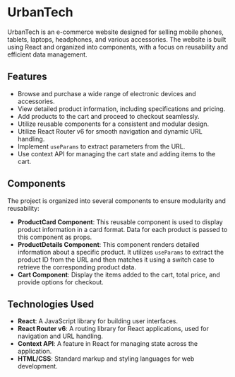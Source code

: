 # UrbanTech

UrbanTech is an e-commerce website designed for selling mobile phones, tablets, laptops, headphones, and various accessories. The website is built using React and organized into components, with a focus on reusability and efficient data management.

## Features

- Browse and purchase a wide range of electronic devices and accessories.
- View detailed product information, including specifications and pricing.
- Add products to the cart and proceed to checkout seamlessly.
- Utilize reusable components for a consistent and modular design.
- Utilize React Router v6 for smooth navigation and dynamic URL handling.
- Implement `useParams` to extract parameters from the URL.
- Use context API for managing the cart state and adding items to the cart.

## Components

The project is organized into several components to ensure modularity and reusability:

- **ProductCard Component**: This reusable component is used to display product information in a card format. Data for each product is passed to this component as props.
- **ProductDetails Component**: This component renders detailed information about a specific product. It utilizes `useParams` to extract the product ID from the URL and then matches it using a switch case to retrieve the corresponding product data.
- **Cart Component**: Display the items added to the cart, total price, and provide options for checkout.

## Technologies Used

- **React**: A JavaScript library for building user interfaces.
- **React Router v6**: A routing library for React applications, used for navigation and URL handling.
- **Context API**: A feature in React for managing state across the application.
- **HTML/CSS**: Standard markup and styling languages for web development.

